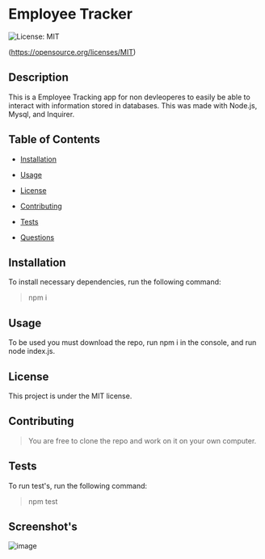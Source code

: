 

# Employee Tracker

![License: MIT](https://img.shields.io/badge/License-MIT-blue.svg)

(https://opensource.org/licenses/MIT)

## Description
This is a Employee Tracking app for non devleoperes to easily be able to interact with information stored in databases. This was made with Node.js, Mysql, and Inquirer.

## Table of Contents

* [Installation](#installation)

* [Usage](#usage)
         
 * [License](#license)
        
* [Contributing](#contributing)
         
 * [Tests](#tests) 
         
* [Questions](#questions) 

## Installation

To install necessary dependencies, run the following command:

> npm i

## Usage

To be used you must download the repo, run npm i in the console, and run node index.js.

## License

This project is under the MIT license.

## Contributing
        
> You are free to clone the repo and work on it on your own computer.

## Tests

To run test's, run the following command:

> npm test


## Screenshot's

![image](https://user-images.githubusercontent.com/70404735/96057020-03e13800-0e56-11eb-898b-bd964e0a62f5.png)
